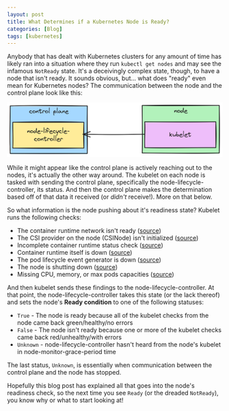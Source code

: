 ```yaml
---
layout: post
title: What Determines if a Kubernetes Node is Ready?
categories: [Blog]
tags: [kubernetes]
---
```


Anybody that has dealt with Kubernetes clusters for any amount of time has likely ran into a situation where they run `kubectl get nodes` and may see the infamous `NotReady` state. It's a deceivingly complex state, though, to have a node that isn't ready. It sounds obvious, but... what does "ready" even mean for Kubernetes nodes? The communication between the node and the control plane look like this:

![Node readiness communication](../images/node-ready1.png)

While it might appear like the control plane is actively reaching out to the nodes, it's actually the other way around. The kubelet on each node is tasked with sending the control plane, specifically the node-lifecycle-controller, its status. And then the control plane makes the determination based off of that data it received (or _didn't_ receive!). More on that below.

So what information is the node pushing about it's readiness state? Kubelet runs the following checks:

* The container runtime network isn't ready ([source](https://github.com/kubernetes/kubernetes/blob/7f68d014e5d785472ba148c983c9d0abc6df9a36/pkg/kubelet/kubelet.go#L2894-L2896))
* The CSI provider on the node (CSINode) isn't initialized ([source](https://github.com/kubernetes/kubernetes/blob/7f68d014e5d785472ba148c983c9d0abc6df9a36/pkg/volume/csi/csi_plugin.go#L283))
* Incomplete container runtime status check ([source](https://github.com/kubernetes/kubernetes/blob/7f68d014e5d785472ba148c983c9d0abc6df9a36/pkg/kubelet/runtime.go#L108-L109))
* Container runtime itself is down ([source](https://github.com/kubernetes/kubernetes/blob/7f68d014e5d785472ba148c983c9d0abc6df9a36/pkg/kubelet/runtime.go#L110-L111))
* The pod lifecycle event generator is down ([source](https://github.com/kubernetes/kubernetes/blob/7f68d014e5d785472ba148c983c9d0abc6df9a36/pkg/kubelet/kubelet.go#L754))
* The node is shutting down ([source](https://github.com/kubernetes/kubernetes/blob/7f68d014e5d785472ba148c983c9d0abc6df9a36/pkg/kubelet/nodeshutdown/nodeshutdown_manager_linux.go#L253-L282))
* Missing CPU, memory, or max pods capacities ([source](https://github.com/kubernetes/kubernetes/blob/7f68d014e5d785472ba148c983c9d0abc6df9a36/pkg/kubelet/nodestatus/setters.go#L526-L538))

And then kubelet sends these findings to the node-lifecycle-controller. At that point, the node-lifecycle-controller takes this state (or the lack thereof) and sets the node's **Ready condition** to one of the following statuses:

* `True` - The node is ready because all of the kubelet checks from the node came back green/healthy/no errors
* `False` - The node isn't ready because one or more of the kubelet checks came back red/unhealthy/with errors
* `Unknown` - node-lifecycle-controller hasn't heard from the node's kubelet in node-monitor-grace-period time

The last status, `Unknown`, is essentially when communication between the control plane and the node has stopped.

Hopefully this blog post has explained all that goes into the node's readiness check, so the next time you see `Ready` (or the dreaded `NotReady`), you know why or what to start looking at!
